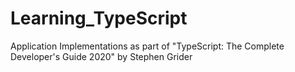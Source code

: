 # Learning_TypeScript
Application Implementations as part of "TypeScript: The Complete Developer's Guide 2020" by Stephen Grider
